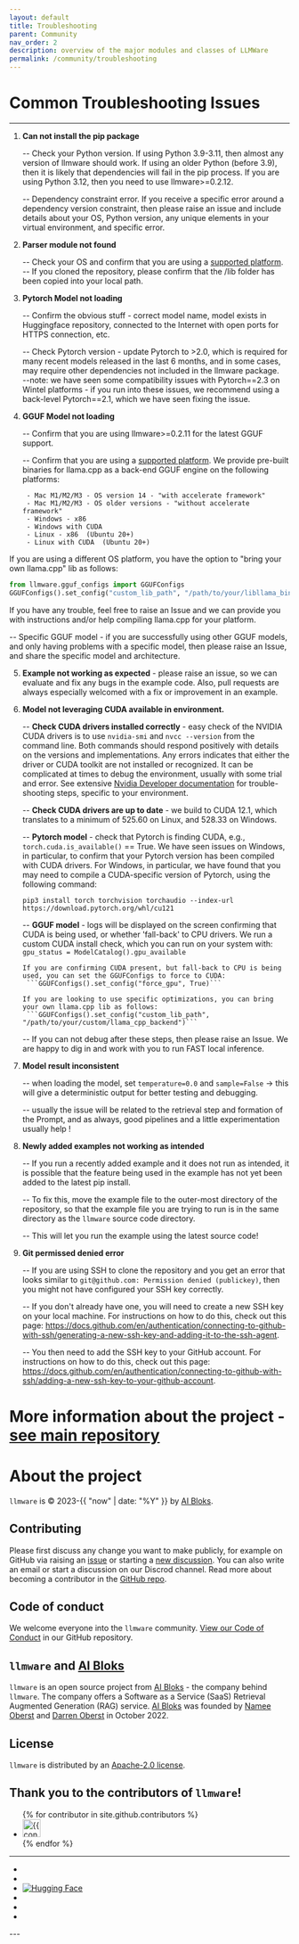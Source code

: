 ```yaml
---
layout: default
title: Troubleshooting
parent: Community
nav_order: 2
description: overview of the major modules and classes of LLMWare  
permalink: /community/troubleshooting
---
```

# Common Troubleshooting Issues
___


1. **Can not install the pip package**  

    -- Check your Python version.   If using Python 3.9-3.11, then almost any version of llmware should work.  If using an older Python (before 3.9), then it is likely that dependencies will fail in the pip process.  If you are using Python 3.12, then you need to use llmware>=0.2.12.  
    
    -- Dependency constraint error.   If you receive a specific error around a dependency version constraint, then please raise an issue and include details about your OS, Python version, any unique elements in your virtual environment, and specific error.   


2. **Parser module not found**

    -- Check your OS and confirm that you are using a [supported platform](platforms.md/#platform-support).  
    -- If you cloned the repository, please confirm that the /lib folder has been copied into your local path.  


3. **Pytorch Model not loading**

   -- Confirm the obvious stuff - correct model name, model exists in Huggingface repository, connected to the Internet with open ports for HTTPS connection, etc.  

   -- Check Pytorch version - update Pytorch to >2.0, which is required for many recent models released in the last 6 months, and in some cases, may require other dependencies not included in the llmware package.  
        --note: we have seen some compatibility issues with Pytorch==2.3 on Wintel platforms - if you run into these issues, we recommend using a back-level Pytorch==2.1, which we have seen fixing the issue.  

4. **GGUF Model not loading**

   -- Confirm that you are using llmware>=0.2.11 for the latest GGUF support.  

   -- Confirm that you are using a [supported platform](platforms.md/#platform-support).  We provide pre-built binaries for llama.cpp as a back-end GGUF engine on the following platforms:  
        
        - Mac M1/M2/M3 - OS version 14 - "with accelerate framework"
        - Mac M1/M2/M3 - OS older versions - "without accelerate framework"  
        - Windows - x86
        - Windows with CUDA  
        - Linux - x86  (Ubuntu 20+)
        - Linux with CUDA  (Ubuntu 20+)  
   
If you are using a different OS platform, you have the option to "bring your own llama.cpp" lib as follows:  

```python
from llmware.gguf_configs import GGUFConfigs
GGUFConfigs().set_config("custom_lib_path", "/path/to/your/libllama_binary")  
```

If you have any trouble, feel free to raise an Issue and we can provide you with instructions and/or help compiling llama.cpp for your platform.  
        
   -- Specific GGUF model - if you are successfully using other GGUF models, and only having problems with a specific model, then please raise an Issue, and share the specific model and architecture.  


5. **Example not working as expected** - please raise an issue, so we can evaluate and fix any bugs in the example code.  Also, pull requests are always especially welcomed with a fix or improvement in an example.  


6. **Model not leveraging CUDA available in environment.**  

    -- **Check CUDA drivers installed correctly** - easy check of the NVIDIA CUDA drivers is to use `nvidia-smi` and `nvcc --version` from the command line.  Both commands should respond positively with details on the versions and implementations.  Any errors indicates that either the driver or CUDA toolkit are not installed or recognized.  It can be complicated at times to debug the environment, usually with some trial and error.   See extensive [Nvidia Developer documentation](https://docs.nvidia.com) for trouble-shooting steps, specific to your environment.  

    -- **Check CUDA drivers are up to date** - we build to CUDA 12.1, which translates to a minimum of 525.60 on Linux, and 528.33 on Windows.  

    -- **Pytorch model** - check that Pytorch is finding CUDA, e.g., `torch.cuda.is_available()` == True.   We have seen issues on Windows, in particular, to confirm that your Pytorch version has been compiled with CUDA drivers.  For Windows, in particular, we have found that you may need to compile a CUDA-specific version of Pytorch, using the following command:  
    
    ```pip3 install torch torchvision torchaudio --index-url https://download.pytorch.org/whl/cu121```
    
    -- **GGUF model** - logs will be displayed on the screen confirming that CUDA is being used, or whether 'fall-back' to CPU drivers.  We run a custom CUDA install check, which you can run on your system with:  
        ```gpu_status = ModelCatalog().gpu_available``` 
        
       If you are confirming CUDA present, but fall-back to CPU is being used, you can set the GGUFConfigs to force to CUDA:  
        ```GGUFConfigs().set_config("force_gpu", True)```  
      
       If you are looking to use specific optimizations, you can bring your own llama.cpp lib as follows:
        ```GGUFConfigs().set_config("custom_lib_path", "/path/to/your/custom/llama_cpp_backend")``` 

    -- If you can not debug after these steps, then please raise an Issue.   We are happy to dig in and work with you to run FAST local inference.  


7.  **Model result inconsistent**  

    -- when loading the model, set `temperature=0.0` and `sample=False` -> this will give a deterministic output for better testing and debugging.  

    -- usually the issue will be related to the retrieval step and formation of the Prompt, and as always, good pipelines and a little experimentation usually help !  


8. **Newly added examples not working as intended**

    -- If you run a recently added example and it does not run as intended, it is possible that the feature being used in the example has not yet been added to the latest pip install.

    -- To fix this, move the example file to the outer-most directory of the repository, so that the example file you are trying to run is in the same directory as the `llmware` source code directory.

    -- This will let you run the example using the latest source code!


9. **Git permissed denied error**

    -- If you are using SSH to clone the repository and you get an error that looks similar to `git@github.com: Permission denied (publickey)`, then you might not have configured your SSH key correctly.

    -- If you don't already have one, you will need to create a new SSH key on your local machine. For instructions on how to do this, check out this page: https://docs.github.com/en/authentication/connecting-to-github-with-ssh/generating-a-new-ssh-key-and-adding-it-to-the-ssh-agent.

    -- You then need to add the SSH key to your GitHub account. For instructions on how to do this, check out this page: https://docs.github.com/en/authentication/connecting-to-github-with-ssh/adding-a-new-ssh-key-to-your-github-account.


# More information about the project - [see main repository](https://www.github.com/llmware-ai/llmware.git)


# About the project

`llmware` is &copy; 2023-{{ "now" | date: "%Y" }} by [AI Bloks](https://www.aibloks.com/home).

## Contributing
Please first discuss any change you want to make publicly, for example on GitHub via raising an [issue](https://github.com/llmware-ai/llmware/issues) or starting a [new discussion](https://github.com/llmware-ai/llmware/discussions).
You can also write an email or start a discussion on our Discrod channel.
Read more about becoming a contributor in the [GitHub repo](https://github.com/llmware-ai/llmware/blob/main/CONTRIBUTING.md).

## Code of conduct
We welcome everyone into the ``llmware`` community.
[View our Code of Conduct](https://github.com/llmware-ai/llmware/blob/main/CODE_OF_CONDUCT.md) in our GitHub repository.

## ``llmware`` and [AI Bloks](https://www.aibloks.com/home)
``llmware`` is an open source project from [AI Bloks](https://www.aibloks.com/home) - the company behind ``llmware``.
The company offers a Software as a Service (SaaS) Retrieval Augmented Generation (RAG) service.
[AI Bloks](https://www.aibloks.com/home) was founded by [Namee Oberst](https://www.linkedin.com/in/nameeoberst/) and [Darren Oberst](https://www.linkedin.com/in/darren-oberst-34a4b54/) in October 2022.

## License

`llmware` is distributed by an [Apache-2.0 license](https://www.github.com/llmware-ai/llmware/blob/main/LICENSE).

## Thank you to the contributors of ``llmware``!
<ul class="list-style-none">
{% for contributor in site.github.contributors %}
  <li class="d-inline-block mr-1">
     <a href="{{ contributor.html_url }}">
        <img src="{{ contributor.avatar_url }}" width="32" height="32" alt="{{ contributor.login }}">
    </a>
  </li>
{% endfor %}
</ul>


---
<ul class="list-style-none">
    <li class="d-inline-block mr-1">
        <a href="https://discord.gg/MhZn5Nc39h"><span><i class="fa-brands fa-discord"></i></span></a>
    </li>
    <li class="d-inline-block mr-1">
        <a href="https://www.youtube.com/@llmware"><span><i class="fa-brands fa-youtube"></i></span></a>
    </li>
    <li class="d-inline-block mr-1">
        <a href="https://huggingface.co/llmware"><span><img src="assets/images/hf-logo.svg" alt="Hugging Face" class="hugging-face-logo"/></span></a>
    </li>
    <li class="d-inline-block mr-1">
        <a href="https://www.linkedin.com/company/aibloks/"><span><i class="fa-brands fa-linkedin"></i></span></a>
    </li>
    <li class="d-inline-block mr-1">
        <a href="https://twitter.com/AiBloks"><span><i class="fa-brands fa-square-x-twitter"></i></span></a>
    </li>
    <li class="d-inline-block mr-1">
        <a href="https://www.instagram.com/aibloks/"><span><i class="fa-brands fa-instagram"></i></span></a>
    </li>
</ul>
---
